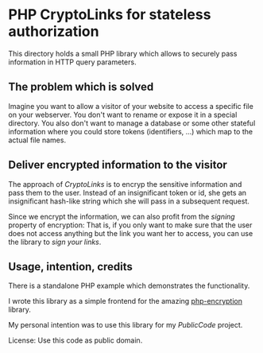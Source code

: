 # PHP CryptoLinks for stateless authorization

This directory holds a small PHP library which allows to securely pass information
in HTTP query parameters.

## The problem which is solved

Imagine you want to allow a visitor of your website to access a specific file on
your webserver. You don't want to rename or expose it in a special directory. You
also don't want to manage a database or some other stateful information where
you could store tokens (identifiers, ...) which map to the actual file names.

## Deliver encrypted information to the visitor

The approach of *CryptoLinks* is to encryp the sensitive information and pass them
to the user. Instead of an insignificant token or id, she gets an insignificant
hash-like string which she will pass in a subsequent request.

Since we encrypt the information, we can also profit from the *signing* property
of encryption: That is, if you only want to make sure that the user does not access
anything but the link you want her to access, you can use the library to *sign your
links*.

## Usage, intention, credits

There is a standalone PHP example which demonstrates the functionality.

I wrote this library as a simple frontend for the amazing
[php-encryption](https://github.com/defuse/php-encryption) library.

My personal intention was to use this library for my *PublicCode* project.

License: Use this code as public domain.